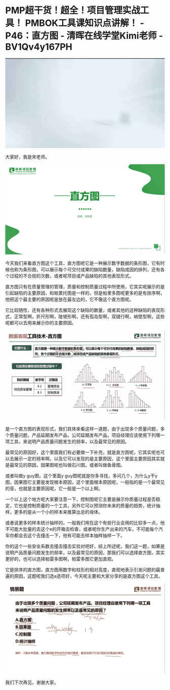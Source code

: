 # PMP超干货！超全！项目管理实战工具！ PMBOK工具课知识点讲解！ - P46：直方图 - 清晖在线学堂Kimi老师 - BV1Qv4y167PH

![](img/3ea042bdb47f0290c7ef69d95f5cfaa8_0.png)

大家好，我是宋老师。

![](img/3ea042bdb47f0290c7ef69d95f5cfaa8_2.png)

今天我们来看直方图这个工具，直方图呢它是一种展示数字数据的条形图，它有时候也称为条形图，可以展示每个可交付成果的缺陷数量，缺陷成因的排列，还有各个过程的不合规的次数，或者呢项目或产品缺陷的其他表现形式。

直方图只有在质量管理的管理，质量和控制质量过程中所使用，它其实呢展示的是引起缺陷的主要原因，和帕累托图是一样的，但是帕里多图呢更多的是有排序啊，他把这个最主要的原因呢是放在最左边的，它不像这个直方图呢。

它比较随性，还有各种形式去展现这个缺陷的数量，或者其他的这种缺陷的表现形式，正常型啊，折尺形啊，陡坡形啊，还有孤岛型啊，双缝行啊，峭壁型啊，这些呢都可以去用来展示你的主要原因。



![](img/3ea042bdb47f0290c7ef69d95f5cfaa8_4.png)

是一个直方图的表现形式，我们具体来看这样一道题，由于出现多个质量问题，多个质量问题，产品延期发布产品，公司延期发布产品，项目经理应该使用下列哪一项工具，来说明产品质量问题发生的频率，以及最常见的原因。

最常见的原因好，这个里面我们有必要做一下补充，就是直方图呢，它其实呢也可以去展示一定的频率啊，以及它可以发现的是主要原因，这个里面主要原因其实就是最常见的原因，因果图呢也叫做石川图，或者叫做鱼骨图。

或者叫做y guy图，这个里面y guy图呢就是你多寻找，多问几个，为什么y干y图，因果图它主要是发现根本原因，这个里面根本原因呢，一般指的是一个最常见的音，也就是主要原因呢，它一般是一个以上啊。

一个以上这个地方呢大家要注意一下，控制图呢它主要是展示你质量过程是否稳定，它也是控制质量的一个工具，另外它可以预测你未来的质量的趋势，统计抽样，更多的是从一个小的样本来推算出总的母体。

或者说更多的样本统计抽样的，一般我们用在这个有些行业会用的比较多一点，他不可能大批量的去这个e的开箱去检查，或者呢你生产出来的汽车，不可能每个汽车你都会去这个去撞击一下，他有可能去样本抽样抽样一下。

你的这个一些安全系数去撞击撞击实验对吧好，综上所述呢，我们这一题，如果是说明产品质量问题发生的频率，以及最常见的原因，那我们可以选择直方图，其实更好的，也可以选择帕雷多图啊，帕雷多图它更加直观。

它是排序的直方图，直方图用数字和柱形的相对高度，直观地表示引发问题的最普遍的原因，这题呢我们选a选项好，今天呢主要和大家分享的是直方图这个工具。



![](img/3ea042bdb47f0290c7ef69d95f5cfaa8_6.png)

我们下次再见，谢谢大家。